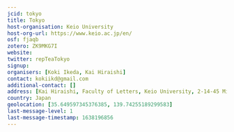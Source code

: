 ```yaml
---
jcid: tokyo
title: Tokyo
host-organisation: Keio University
host-org-url: https://www.keio.ac.jp/en/
osf: fjaqb
zotero: ZK9MKG7I
website: 
twitter: repTeaTokyo
signup: 
organisers: [Koki Ikeda, Kai Hiraishi]
contact: kokiikd@gmail.com
additional-contact: []
address: [Kai Hiraishi, Faculty of Letters, Keio University, 2-14-45 Mita, Minatoku, Tokyo, 108-8345 Japan]
country: Japan
geolocation: [35.649597345376385, 139.74255189299583]
last-message-level: 1
last-message-timestamp: 1638196856
---
```



